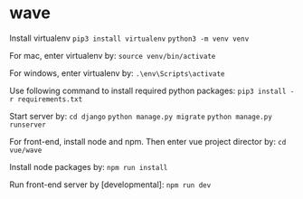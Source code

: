 # wave

Install virtualenv
``` pip3 install virtualenv ```
``` python3 -m venv venv ```

For mac, enter virtualenv by:
``` source venv/bin/activate ```

For windows, enter virtualenv by:
``` .\env\Scripts\activate ```

Use following command to install required python packages:
``` pip3 install -r requirements.txt ```

Start server by:
``` cd django ```
``` python manage.py migrate ```
``` python manage.py runserver ```

For front-end, install node and npm. Then enter vue project director by:
``` cd vue/wave ```

Install node packages by:
``` npm run install ```

Run front-end server by \[developmental\]:
``` npm run dev ```
